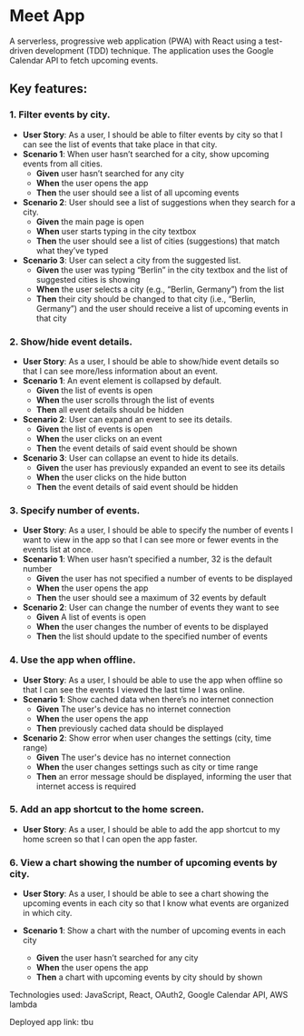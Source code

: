 # Meet App

A serverless, progressive web application (PWA) with React using a test-driven development (TDD) technique. The application uses the Google Calendar API to fetch upcoming events.

## Key features:

### 1. Filter events by city.

- **User Story**: As a user, I should be able to filter events by city so that I can see the list of events that take place in that city.
- **Scenario 1**: When user hasn’t searched for a city, show upcoming events from all cities.
  - **Given** user hasn’t searched for any city
  - **When** the user opens the app
  - **Then** the user should see a list of all upcoming events
- **Scenario 2**: User should see a list of suggestions when they search for a city.
  - **Given** the main page is open
  - **When** user starts typing in the city textbox
  - **Then** the user should see a list of cities (suggestions) that match what they’ve typed
- **Scenario 3**: User can select a city from the suggested list.
  - **Given** the user was typing “Berlin” in the city textbox and the list of suggested cities is showing
  - **When** the user selects a city (e.g., “Berlin, Germany”) from the list
  - **Then** their city should be changed to that city (i.e., “Berlin, Germany”) and the user should receive a list of upcoming events in that city

### 2. Show/hide event details.

- **User Story**: As a user, I should be able to show/hide event details so that I can see more/less information about an event.
- **Scenario 1**: An event element is collapsed by default.
  - **Given** the list of events is open
  - **When** the user scrolls through the list of events
  - **Then** all event details should be hidden
- **Scenario 2**: User can expand an event to see its details.
  - **Given** the list of events is open
  - **When** the user clicks on an event
  - **Then** the event details of said event should be shown
- **Scenario 3**: User can collapse an event to hide its details.
  - **Given** the user has previously expanded an event to see its details
  - **When** the user clicks on the hide button
  - **Then** the event details of said event should be hidden

### 3. Specify number of events.

- **User Story**: As a user, I should be able to specify the number of events I want to view in the app so that I can see more or fewer events in the events list at once.
- **Scenario 1**: When user hasn’t specified a number, 32 is the default number
  - **Given** the user has not specified a number of events to be displayed
  - **When** the user opens the app
  - **Then** the user should see a maximum of 32 events by default
- **Scenario 2**: User can change the number of events they want to see
  - **Given** A list of events is open
  - **When** the user changes the number of events to be displayed
  - **Then** the list should update to the specified number of events

### 4. Use the app when offline.

- **User Story**: As a user, I should be able to use the app when offline so that I can see the events I viewed the last time I was online.
- **Scenario 1**: Show cached data when there’s no internet connection
  - **Given** The user's device has no internet connection
  - **When** the user opens the app
  - **Then** previously cached data should be displayed
- **Scenario 2**: Show error when user changes the settings (city, time range)
  - **Given** The user's device has no internet connection
  - **When** the user changes settings such as city or time range
  - **Then** an error message should be displayed, informing the user that internet access is required

### 5. Add an app shortcut to the home screen.

- **User Story**: As a user, I should be able to add the app shortcut to my home screen so that I can open the app faster.

### 6. View a chart showing the number of upcoming events by city.

- **User Story**: As a user, I should be able to see a chart showing the upcoming events in each city so that I know what events are organized in which city.
- **Scenario 1**: Show a chart with the number of upcoming events in each city

  - **Given** the user hasn’t searched for any city
  - **When** the user opens the app
  - **Then** a chart with upcoming events by city should by shown

Technologies used: JavaScript, React, OAuth2, Google Calendar API, AWS lambda

Deployed app link: tbu
